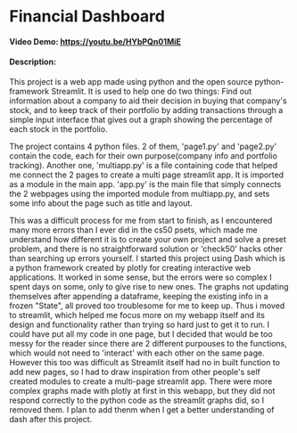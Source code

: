# Financial Dashboard
#### Video Demo:  https://youtu.be/HYbPQn01MiE
#### Description:
This project is a web app made using python and the open source python-framework Streamlit.
It is used to help one do two things: Find out information about a company to aid their decision in buying that company's stock, and to keep track of their portfolio by adding transactions through a simple input interface that gives out a graph showing the percentage of each stock in the portfolio.

The project contains 4 python files. 2 of them, 'page1.py' and 'page2.py' contain the code, each for their own purpose(company info and portfolio tracking).
Another one, 'multiapp.py' is a file containing code that helped me connect the 2 pages to create a multi page streamlit app. It is imported as a module in the main app.
'app.py' is the main file that simply connects the 2 webpages using the imported module from multiapp.py, and sets some info about the page such as title and layout.

This was a difficult process for me from start to finish, as I encountered many more errors than I ever did in the cs50 psets, which made me understand how different it is to create your own project and solve a preset problem, and there is no straightforward solution or 'check50' hacks other than searching up errors yourself.
I started this project using Dash which is a python framework created by plotly for creating interactive web applications. It worked in some sense, but the errors were so complex I spent days on some, only to give rise to new ones. The graphs not updating themselves after appending a dataframe, keeping the existing info in a frozen "State", all proved too troublesome for me to keep up. Thus i moved to streamlit, which helped me focus more on my webapp itself and its design and functionality rather than trying so hard just to get it to run.
I could have put all my code in one page, but I decided that would be too messy for the reader since there are 2 different purpouses to the functions, which would not need to 'interact' with each other on the same page. However this too was difficult as Streamlit itself had no in built function to add new pages, so I had to draw inspiration from other people's self created modules to create a multi-page streamlit app.
There were more complex graphs made with plotly at first in this webapp, but they did not respond correctly to the python code as the streamlit graphs did, so I removed them. I plan to add thenm when I get a better understanding of dash after this project.

